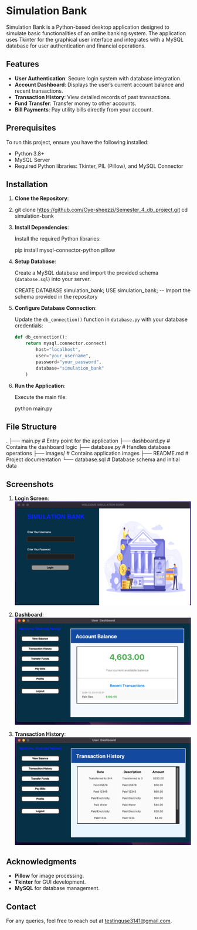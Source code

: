 # Simulation Bank

Simulation Bank is a Python-based desktop application designed to simulate basic functionalities of an online banking system. The application uses Tkinter for the graphical user interface and integrates with a MySQL database for user authentication and financial operations.

## Features

- **User Authentication**: Secure login system with database integration.
- **Account Dashboard**: Displays the user’s current account balance and recent transactions.
- **Transaction History**: View detailed records of past transactions.
- **Fund Transfer**: Transfer money to other accounts.
- **Bill Payments**: Pay utility bills directly from your account.

## Prerequisites

To run this project, ensure you have the following installed:

- Python 3.8+
- MySQL Server
- Required Python libraries: Tkinter, PIL (Pillow), and MySQL Connector

## Installation

1. **Clone the Repository**:
2. 
   git clone https://github.com/Oye-sheezzi/Semester_4_db_project.git
   cd simulation-bank


3. **Install Dependencies**:

   Install the required Python libraries:

   pip install mysql-connector-python pillow
   
4. **Setup Database**:

   Create a MySQL database and import the provided schema (`database.sql`) into your server.

   CREATE DATABASE simulation_bank;
   USE simulation_bank;
   -- Import the schema provided in the repository


5. **Configure Database Connection**:

   Update the `db_connection()` function in `database.py` with your database credentials:

   ```python
   def db_connection():
       return mysql.connector.connect(
           host="localhost",
           user="your_username",
           password="your_password",
           database="simulation_bank"
       )
   ```

6. **Run the Application**:

   Execute the main file:

   python main.py

## File Structure


.
├── main.py              # Entry point for the application
├── dashboard.py         # Contains the dashboard logic
├── database.py          # Handles database operations
├── images/              # Contains application images
├── README.md            # Project documentation
└── database.sql         # Database schema and initial data


## Screenshots

1. **Login Screen**:
   ![Login Screen](images/login.png)

2. **Dashboard**:
   ![Dashboard](images/dashboard.png)

3. **Transaction History**:
   ![Transaction History](images/history.png)


## Acknowledgments

- **Pillow** for image processing.
- **Tkinter** for GUI development.
- **MySQL** for database management.

## Contact

For any queries, feel free to reach out at testinguse3141@gmail.com.


